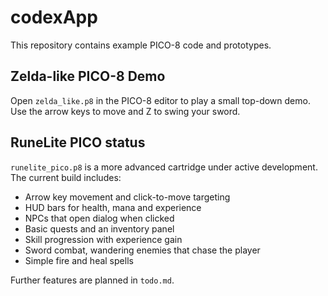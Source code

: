 # codexApp

This repository contains example PICO-8 code and prototypes.

## Zelda-like PICO-8 Demo

Open `zelda_like.p8` in the PICO-8 editor to play a small top-down demo. Use the arrow keys to move and Z to swing your sword.

## RuneLite PICO status

`runelite_pico.p8` is a more advanced cartridge under active development. The current build includes:

- Arrow key movement and click-to-move targeting
- HUD bars for health, mana and experience
- NPCs that open dialog when clicked
- Basic quests and an inventory panel
- Skill progression with experience gain
- Sword combat, wandering enemies that chase the player
- Simple fire and heal spells

Further features are planned in `todo.md`.
